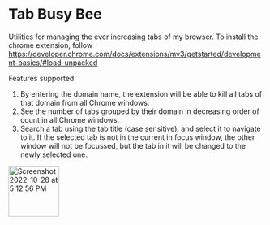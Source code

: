 # Tab Busy Bee
Utilities for managing the ever increasing tabs of my browser.
To install the chrome extension, follow https://developer.chrome.com/docs/extensions/mv3/getstarted/development-basics/#load-unpacked

Features supported:
1. By entering the domain name, the extension will be able to kill all tabs of that domain from all Chrome windows.
2. See the number of tabs grouped by their domain in decreasing order of count in all Chrome windows.
3. Search a tab using the tab title (case sensitive), and select it to navigate to it. If the selected tab is not in the current in focus window, the other window will not be focussed, but the tab in it will be changed to the newly selected one. 
<img width="100" alt="Screenshot 2022-10-28 at 5 12 56 PM" src="https://user-images.githubusercontent.com/1270514/198580365-92fbe723-9f81-4fda-ab96-5ef76eb42e33.png">
